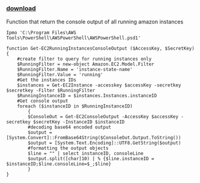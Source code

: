 ﻿---
pid:            6219
poster:         Hugues
title:          
date:           2016-02-15 22:37:52
format:         posh
parent:         0
parent:         0

---

# 

### [download](6219.ps1)

Function that return the console output of all running amazon instances

```posh
Ipmo 'C:\Program Files\AWS Tools\PowerShell\AWSPowerShell\AWSPowerShell.psd1'

function Get-EC2RunningInstancesConsoleOutput ($AccessKey, $SecretKey)
{
    #create filter to query for running instances only
    $RunningFilter = new-object Amazon.EC2.Model.Filter
    $RunningFilter.Name = 'instance-state-name'
    $RunningFilter.Value = 'running'
    #Get the instances IDs
    $instances = Get-EC2Instance -accesskey $accessKey -secretkey $secretkey -Filter $RunningFilter
    $RunningInstanceID = $instances.Instances.instanceID
    #Get console output
    foreach ($instanceID in $RunningInstanceID)
        {
        $ConsoleOut = Get-EC2ConsoleOutput -AccessKey $accessKey -secretkey $secretKey -InstanceID $instanceID
        #decoding base64 encoded output
        $output = [System.Convert]::FromBase64String($ConsoleOut.Output.ToString())
        $output = [System.Text.Encoding]::UTF8.GetString($output)
        #formatting the output objects
        $line = "" | select instanceID, consoleLine
        $output.split([char]10) | % {$line.instanceID = $instanceID;$line.consoleLine=$_;$line}
        }
}
```
